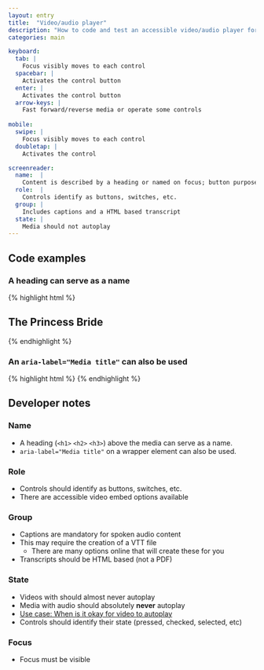 ```yaml
---
layout: entry
title:  "Video/audio player"
description: "How to code and test an accessible video/audio player for Web"
categories: main

keyboard:
  tab: |
    Focus visibly moves to each control
  spacebar: |
    Activates the control button
  enter: |
    Activates the control button
  arrow-keys: |
    Fast forward/reverse media or operate some controls
          
mobile:
  swipe: |
    Focus visibly moves to each control
  doubletap: |
    Activates the control

screenreader:
  name:  |
    Content is described by a heading or named on focus; button purpose is clear
  role:  |
    Controls identify as buttons, switches, etc.
  group: |
    Includes captions and a HTML based transcript
  state: |
    Media should not autoplay
---
```



## Code examples

### A heading can serve as a name
{% highlight html %}
<h2>The Princess Bride</h2>
<video-embed>
</video-embed>
{% endhighlight %}

### An `aria-label="Media title"` can also be used
{% highlight html %}
<video-embed aria-label="The Princess Bride"></video-embed>
{% endhighlight %}

## Developer notes

### Name
- A heading (`<h1>` `<h2>` `<h3>`) above the media can serve as a name. 
- `aria-label="Media title"` on a wrapper element can also be used.

### Role
- Controls should identify as buttons, switches, etc.
- There are accessible video embed options available

### Group
- Captions are mandatory for spoken audio content
- This may require the creation of a VTT file
  - There are many options online that will create these for you
- Transcripts should be HTML based (not a PDF)

### State
- Videos with should almost never autoplay
- Media with audio should absolutely **never** autoplay
- [Use case: When is it okay for video to autoplay](https://www.youtube.com/watch?v=dQw4w9WgXcQ)
- Controls should identify their state (pressed, checked, selected, etc)

### Focus
- Focus must be visible
